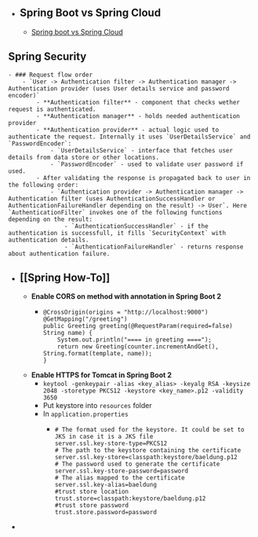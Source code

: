 - ## Spring Boot vs Spring Cloud
	- [Spring boot vs Spring Cloud](https://www.educba.com/spring-cloud-vs-spring-boot/)
## Spring Security
	- ### Request flow order
		- `User -> Authentication filter -> Authentication manager -> Authentication provider (uses User details service and password encoder)`
			- **Authentication filter** - component that checks wether request is authenticated.
			- **Authentication manager** - holds needed authentication provider
			- **Authentication provider** - actual logic used to authenticate the request. Internally it uses `UserDetailsService` and `PasswordEncoder`:
				- `UserDetailsService` - interface that fetches user details from data store or other locations.
				- `PasswordEncoder` - used to validate user password if used.
			- After validating the response is propagated back to user in the following order:
				- `Authentication provider -> Authentication manager -> Authentication filter (uses AuthenticationSuccessHandler or AuthenticationFailureHandler depending on the result) -> User`. Here `AuthenticationFilter` invokes one of the following functions depending on the result:
					- `AuthenticationSuccessHandler` - if the authentication is successfull, it fills `SecurityContext` with authentication details.
					- `AuthenticationFailureHandler` - returns response about authentication failure.
- ## [[Spring How-To]]
	- **Enable CORS on method with annotation in Spring Boot 2**
		- ```
		  @CrossOrigin(origins = "http://localhost:9000")
		  @GetMapping("/greeting")
		  public Greeting greeting(@RequestParam(required=false) String name) {
		      System.out.println("==== in greeting ====");
		      return new Greeting(counter.incrementAndGet(), String.format(template, name));
		  }
		  ```
	- **Enable HTTPS for Tomcat in Spring Boot  2**
		- `keytool -genkeypair -alias <key_alias> -keyalg RSA -keysize 2048 -storetype PKCS12 -keystore <key_name>.p12 -validity 3650`
		- Put keystore into `resources` folder
		- In `application.properties`
			- ```
			  # The format used for the keystore. It could be set to JKS in case it is a JKS file
			  server.ssl.key-store-type=PKCS12
			  # The path to the keystore containing the certificate
			  server.ssl.key-store=classpath:keystore/baeldung.p12
			  # The password used to generate the certificate
			  server.ssl.key-store-password=password
			  # The alias mapped to the certificate
			  server.ssl.key-alias=baeldung
			  #trust store location
			  trust.store=classpath:keystore/baeldung.p12
			  #trust store password
			  trust.store.password=password
			  ```
-